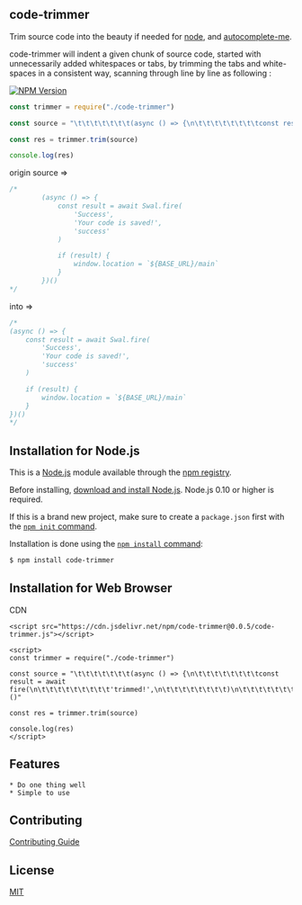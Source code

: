 ## code-trimmer

Trim source code into the beauty if needed for [node](http://nodejs.org), and [autocomplete-me](http://autocomplete-me.com).

code-trimmer will indent a given chunk of source code, started with unnecessarily added whitespaces or tabs, by trimming the tabs and white-spaces in a consistent way, scanning through line by line as following : 

[![NPM Version][npm-image]][npm-url]

```js
const trimmer = require("./code-trimmer")

const source = "\t\t\t\t\t\t\t(async () => {\n\t\t\t\t\t\t\t\tconst result = await fire(\n\t\t\t\t\t\t\t\t\t'trimmed!',\n\t\t\t\t\t\t\t\t)\n\t\t\t\t\t\t\t})()"

const res = trimmer.trim(source)

console.log(res)
```

origin source =>

```js
/*
        (async () => {
            const result = await Swal.fire(
                'Success',
                'Your code is saved!',
                'success'
            )

            if (result) {
                window.location = `${BASE_URL}/main`
            }
        })()
*/
```

into =>

```js
/* 
(async () => {
    const result = await Swal.fire(
        'Success',
        'Your code is saved!',
        'success'
    )

    if (result) {
        window.location = `${BASE_URL}/main`
    }
})()
*/
```

## Installation for Node.js

This is a [Node.js](https://nodejs.org/en/) module available through the
[npm registry](https://www.npmjs.com/).

Before installing, [download and install Node.js](https://nodejs.org/en/download/).
Node.js 0.10 or higher is required.

If this is a brand new project, make sure to create a `package.json` first with
the [`npm init` command](https://docs.npmjs.com/creating-a-package-json-file).

Installation is done using the
[`npm install` command](https://docs.npmjs.com/getting-started/installing-npm-packages-locally):

```bash
$ npm install code-trimmer
```

## Installation for Web Browser 

CDN

```
<script src="https://cdn.jsdelivr.net/npm/code-trimmer@0.0.5/code-trimmer.js"></script>

<script>
const trimmer = require("./code-trimmer")

const source = "\t\t\t\t\t\t\t(async () => {\n\t\t\t\t\t\t\t\tconst result = await fire(\n\t\t\t\t\t\t\t\t\t'trimmed!',\n\t\t\t\t\t\t\t\t)\n\t\t\t\t\t\t\t})()"

const res = trimmer.trim(source)

console.log(res)
</script>
```

## Features

	* Do one thing well
	* Simple to use

## Contributing

[Contributing Guide](Contributing.md)

## License

  [MIT](LICENSE)

[npm-image]: https://img.shields.io/npm/v/express.svg
[npm-url]: https://npmjs.org/package/express
